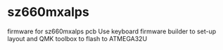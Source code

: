 # sz660mxalps
firmware for sz660mxalps pcb
Use keyboard firmware builder to set-up layout and QMK toolbox to flash to ATMEGA32U
